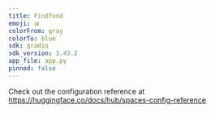 ```yaml
---
title: Findfund
emoji: 📊
colorFrom: gray
colorTo: blue
sdk: gradio
sdk_version: 3.43.2
app_file: app.py
pinned: false
---
```


Check out the configuration reference at https://huggingface.co/docs/hub/spaces-config-reference
